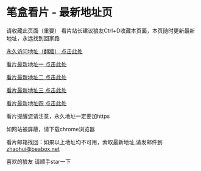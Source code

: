 # 笔盒看片 - 最新地址页

请收藏此页面（重要）
看片站长建议狼友Ctrl+D收藏本页面，本页随时更新最新地址，永远找到回家路

[永久访问地址（翻牆） 点击此处](https://beabox.net/)

[看片最新地址一 点击此处](https://bhj1p2z6m4e9.shop)

[看片最新地址二 点击此处](https://bhz7r3i4p0n8.shop)

[看片最新地址三 点击此处](https://bhm9g3u1z7y4.shop)

[看片最新地址四 点击此处](https://bhn0f4b8b0h4.shop)

看片提醒您请注意，永久地址一定要加https

如网站被屏蔽，请下载chrome浏览器

看片邮箱找回：如果以上地址均不可用，索取最新地址,请发邮件到 zhaohui@beabox.net

喜欢的狼友 请顺手star一下